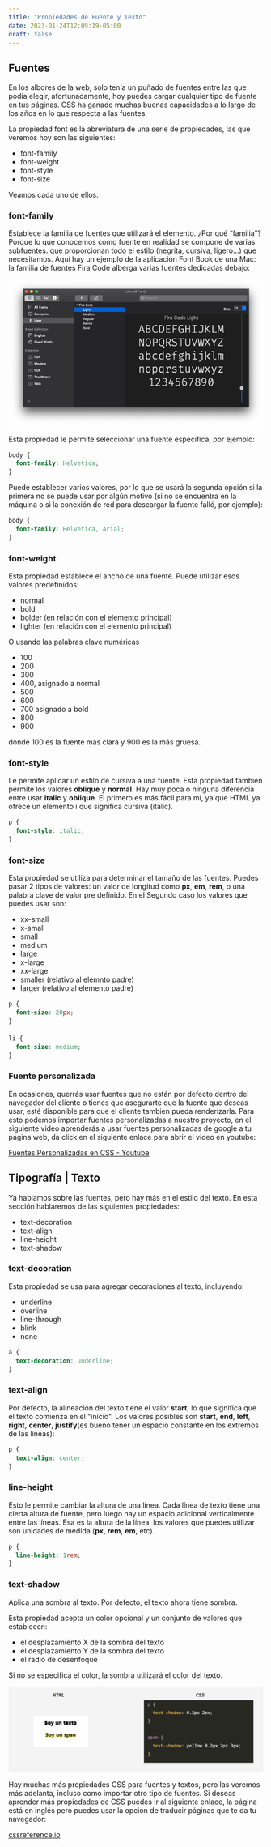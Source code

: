 ```yaml
---
title: "Propiedades de Fuente y Texto"
date: 2023-01-24T12:09:19-05:00
draft: false
---
```


## Fuentes

En los albores de la web, solo tenía un puñado de fuentes entre las que podía elegir, afortunadamente, hoy puedes cargar cualquier tipo de fuente en tus páginas. CSS ha ganado muchas buenas capacidades a lo largo de los años en lo que respecta a las fuentes.

La propiedad font es la abreviatura de una serie de propiedades, las que veremos hoy son las siguientes:

- font-family
- font-weight
- font-style
- font-size

Veamos cada uno de ellos.

### font-family

Establece la familia de fuentes que utilizará el elemento.
¿Por qué “familia”? Porque lo que conocemos como fuente en realidad se compone de varias subfuentes. que proporcionan todo el estilo (negrita, cursiva, ligero...) que necesitamos. Aquí hay un ejemplo de la aplicación Font Book de una Mac: la familia de fuentes Fira Code alberga varias fuentes dedicadas debajo:

![font-family](font-family.png)

Esta propiedad le permite seleccionar una fuente específica, por ejemplo:

```css
body {
  font-family: Helvetica;
}
```

Puede establecer varios valores, por lo que se usará la segunda opción si la primera no se puede usar por algún motivo (si no se encuentra en la máquina o si la conexión de red para descargar la fuente falló, por ejemplo):

```css
body {
  font-family: Helvetica, Arial;
}
```

### font-weight

Esta propiedad establece el ancho de una fuente. Puede utilizar esos valores predefinidos:

- normal
- bold
- bolder (en relación con el elemento principal)
- lighter (en relación con el elemento principal)

O usando las palabras clave numéricas

- 100
- 200
- 300
- 400, asignado a normal
- 500
- 600
- 700 asignado a bold
- 800
- 900

donde 100 es la fuente más clara y 900 es la más gruesa.

### font-style

Le permite aplicar un estilo de cursiva a una fuente. Esta propiedad también permite los valores **oblique** y **normal**. Hay muy poca o ninguna diferencia entre usar **italic** y **oblique**. El primero es más fácil para mí, ya que HTML ya ofrece un elemento i que significa cursiva (italic).

```css
p {
  font-style: italic;
}
```

### font-size

Esta propiedad se utiliza para determinar el tamaño de las fuentes. Puedes pasar 2 tipos de valores: un valor de longitud como **px**, **em**, **rem**, o una palabra clave de valor pre definido.
En el Segundo caso los valores que puedes usar son:

- xx-small
- x-small
- small
- medium
- large
- x-large
- xx-large
- smaller (relativo al elemnto padre)
- larger (relativo al elemento padre)

```css 
p {
  font-size: 20px;
}

li {
  font-size: medium;
}

```

### Fuente personalizada

En ocasiones, querrás usar fuentes que no están por defecto dentro del navegador del cliente o tienes que asegurarte que la fuente que deseas usar, esté disponible para que el cliente tambien pueda renderizarla. Para esto podemos importar fuentes personalizadas a nuestro proyecto, en el siguiente video aprenderás a usar fuentes personalizadas de google a tu página web, da click en el siguiente enlace para abrir el video en youtube:

[Fuentes Personalizadas en CSS - Youtube](https://www.youtube.com/watch?v=UkbG1ofp_cQ)

## Tipografía | Texto

Ya hablamos sobre las fuentes, pero hay más en el estilo del texto. En esta sección hablaremos de las siguientes propiedades:

- text-decoration
- text-align
- line-height
- text-shadow

### text-decoration

Esta propiedad se usa para agregar decoraciones al texto, incluyendo:

- underline
- overline
- line-through
- blink
- none

```css
a {
  text-decoration: underline;
}
```

### text-align

Por defecto, la alineación del texto tiene el valor **start**, lo que significa que el texto comienza en el "inicio". Los valores posibles son **start**, **end**, **left**, **right**, **center**, **justify**(es bueno tener un espacio constante en los extremos de las líneas):

```css
p {
  text-align: center;
}
```

### line-height

Esto le permite cambiar la altura de una línea. Cada línea de texto tiene una cierta altura de fuente, pero luego hay un espacio adicional verticalmente entre las líneas. Esa es la altura de la línea. los valores que puedes utilizar son unidades de medida (**px**, **rem**, **em**, etc).

```css
p {
  line-height: 1rem;
}
```

### text-shadow

Aplica una sombra al texto. Por defecto, el texto ahora tiene sombra.

Esta propiedad acepta un color opcional y un conjunto de valores que establecen:

- el desplazamiento X de la sombra del texto
- el desplazamiento Y de la sombra del texto
- el radio de desenfoque

Si no se especifica el color, la sombra utilizará el color del texto.

![shadow](shadow.png)

Hay muchas más propiedades CSS para fuentes y textos, pero las veremos más adelanta, incluso como importar otro tipo de fuentes. Si deseas aprender más propiedades de CSS puedes ir al siguiente enlace, la página está en inglés pero puedes usar la opcion de traducir páginas que te da tu navegador:

[cssreference.io](https://cssreference.io)